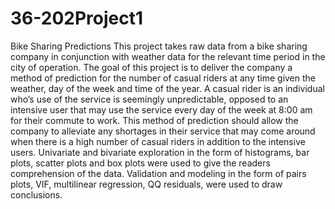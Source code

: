 # 36-202Project1
 Bike Sharing Predictions
This project takes raw data from a bike sharing company in conjunction with weather data for the relevant time period in the city of operation. The goal of this project is to deliver the company a method of prediction for the number of casual riders at any time given the weather, day of the week and time of the year. A casual rider is an individual who’s use of the service is seemingly unpredictable, opposed to an intensive user that may use the service every day of the week at 8:00 am for their commute to work. This method of prediction should allow the company to alleviate any shortages in their service that may come around when there is a high number of casual riders in addition to the intensive users. Univariate and bivariate exploration in the form of histograms, bar plots, scatter plots and box plots were used to give the readers comprehension of the data. Validation and modeling in the form of pairs plots, VIF, multilinear regression, QQ residuals, were used to draw conclusions.
